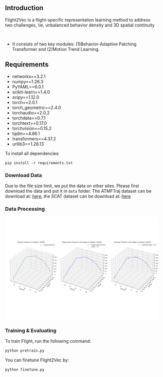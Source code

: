 ## Introduction
Flight2Vec is a flight-specific representation learning method to address two challenges, \ie, unbalanced behavior density and 3D spatial continuity

<p align="center">
<img src="./pic/motivation.png" alt="" align=center />
</p>

- It consists of two key modules: (1)Behavior-Adaptive Patching Transformer and (2)Motion Trend Learning.

## Requirements
- networkx==3.2.1
- numpy==1.26.3
- PyYAML==6.0.1
- scikit-learn==1.4.0
- scipy==1.12.0
- torch==2.0.1
- torch_geometric==2.4.0
- torchaudio==2.0.2
- torchdata==0.7.1
- torchtext==0.17.0
- torchvision==0.15.2
- tqdm==4.66.1
- transformers==4.37.2
- urllib3==1.26.13

To install all dependencies:
```
pip install -r requirements.txt
```

### Download Data
Due to the file size limit, we put the data on other sites. Please first download the data and put it in `data` folder. The ATMFTraj dataset can be download at:  [here](https://huggingface.co/datasets/petchthwr/ATFMTraj), the SCAT dataset can be download at: [here](https://data.mendeley.com/datasets/8yn985bwz5/1)

### Data Processing 

![100003](./simple_plot/100003.png)

### Training & Evaluating

To train Flight, run the following command:
```bash
python pretrain.py
```
You can finetune Flight2Vec by:
```bash
python finetune.py
```
